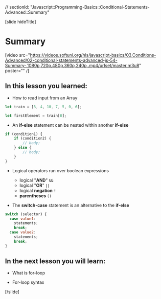 // sectionId: "Javascript::Programming-Basics::Conditional-Statements-Advanced::Summary"

[slide hideTitle]
# Summary

[video src="https://videos.softuni.org/hls/javascript-basics/03.Conditions-Advanced/02-conditional-statements-advanced-js-54-Summary-,1080p,720p,480p,360p,240p,.mp4/urlset/master.m3u8" poster="" /]

## In this lesson you learned:

- How to read input from an Array
```js
let train = [3, 4, 10, 7, 5, 0, 6];

let firstElement = train[0];
```
- An **if-else** statement can be nested within another **if-else**

```js
if (condition1) {
    if (condition2) {
        // body; 
    } else {
        // body;
    }
}
```

- Logical operators run over boolean expressions

  - logical "**AND**" `&&`
  - logical "**OR**" `||`
  - logical **negation** `!`
  - **parentheses** `()`

- The **switch-case** statement is an alternative to the **if-else**

```js
switch (selector) {
  case value1:
    statements;
    break;
  case value2:
    statements;
    break;
}
```

## In the next lesson you will learn:

- What is for-loop

- For-loop syntax


[/slide]
